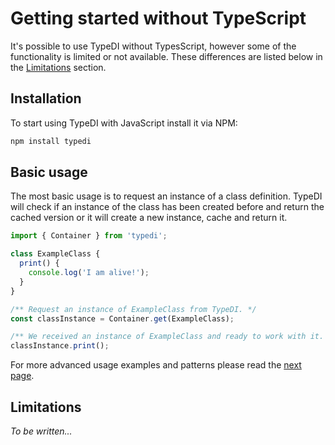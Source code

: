# Getting started without TypeScript

It's possible to use TypeDI without TypesScript, however some of the functionality is limited or not available.
These differences are listed below in the [Limitations][limitations-sections] section.

## Installation

To start using TypeDI with JavaScript install it via NPM:

```bash
npm install typedi
```

## Basic usage

The most basic usage is to request an instance of a class definition. TypeDI will check if an instance of the class has
been created before and return the cached version or it will create a new instance, cache and return it.

```js
import { Container } from 'typedi';

class ExampleClass {
  print() {
    console.log('I am alive!');
  }
}

/** Request an instance of ExampleClass from TypeDI. */
const classInstance = Container.get(ExampleClass);

/** We received an instance of ExampleClass and ready to work with it. */
classInstance.print();
```

For more advanced usage examples and patterns please read the [next page][basic-usage-page].

## Limitations

_To be written..._

[limitations-sections]: #limitations
[basic-usage-page]: ./02-basic-usage.md
